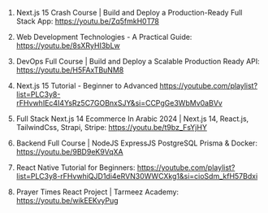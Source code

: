 1. Next.js 15 Crash Course | Build and Deploy a Production-Ready Full Stack App:
   https://youtu.be/Zq5fmkH0T78
   
2. Web Development Technologies - A Practical Guide:
   https://youtu.be/8sXRyHI3bLw
   
3. DevOps Full Course | Build and Deploy a Scalable Production Ready API:
   https://youtu.be/H5FAxTBuNM8
   
4. Next.js 15 Tutorial - Beginner to Advanced
   https://youtube.com/playlist?list=PLC3y8-rFHvwhIEc4I4YsRz5C7GOBnxSJY&si=CCPgGe3WbMv0aBVv
   
5. Full Stack Next.js 14 Ecommerce In Arabic 2024 | Next.js 14, React.js, TailwindCss, Strapi, Stripe:
   https://youtu.be/t9bz_FsYjHY

6. Backend Full Course | NodeJS ExpressJS PostgreSQL Prisma & Docker:
   https://youtu.be/9BD9eK9VqXA

7. React Native Tutorial for Beginners:
   https://youtube.com/playlist?list=PLC3y8-rFHvwhiQJD1di4eRVN30WWCXkg1&si=cioSdm_kfH57Bdxi

8. Prayer Times React Project | Tarmeez Academy:
   https://youtu.be/wikEEKvyPug
